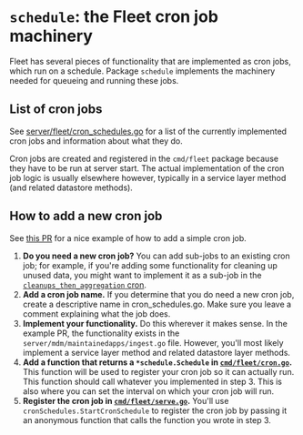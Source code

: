 # `schedule`: the Fleet cron job machinery

Fleet has several pieces of functionality that are implemented as cron jobs, which run on a
schedule. Package `schedule` implements the machinery needed for queueing and running these jobs.

## List of cron jobs

See [server/fleet/cron_schedules.go](../../../server/fleet/cron_schedules.go) for a list of the
currently implemented cron jobs and information about what they do.

Cron jobs are created and registered in the `cmd/fleet` package because they have to be run at
server start. The actual implementation of the cron job logic is usually elsewhere however,
typically in a service layer method (and related datastore methods).

## How to add a new cron job

See [this PR](https://github.com/fleetdm/fleet/pull/21959/files) for a nice example of how to add a
simple cron job.

1. **Do you need a new cron job?** You can add sub-jobs to an existing cron job; for example, if
   you're adding some functionality for cleaning up unused data, you might want to implement it as a
   sub-job in the [`cleanups_then_aggregation` cron](https://github.com/fleetdm/fleet/blob/65e374c85c32a7dd582aa1d438161663a4abc43c/cmd/fleet/cron.go#L793).
2. **Add a cron job name.** If you determine that you do need a new cron job, create a descriptive
   name in cron_schedules.go. Make sure you leave a comment explaining what the job does.
3. **Implement your functionality.** Do this wherever it makes sense. In the example PR, the
   functionality exists in the `server/mdm/maintainedapps/ingest.go` file. However, you'll most likely
   implement a service layer method and related datastore layer methods. 
4. **Add a function that returns a `*schedule.Schedule` in [`cmd/fleet/cron.go`](../../../cmd/fleet/cron.go).** This function will be used to
   register your cron job so it can actually run. This function should call whatever you implemented
   in step 3. This is also where you can set the interval on which your cron job will run.
5. **Register the cron job in [`cmd/fleet/serve.go`](../../../cmd/fleet/serve.go).** You'll use `cronSchedules.StartCronSchedule` to
   register the cron job by passing it an anonymous function that calls the function you wrote in
   step 3.
